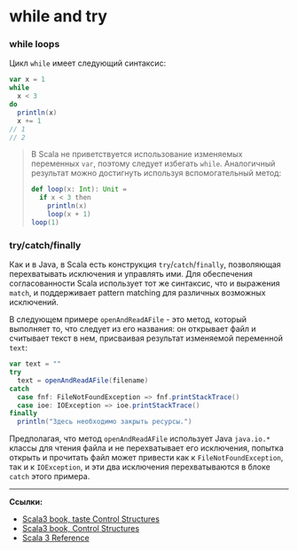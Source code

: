 # while and try

### while loops

Цикл `while` имеет следующий синтаксис:

```scala
var x = 1
while
  x < 3
do
  println(x)
  x += 1
// 1
// 2
```

> В Scala не приветствуется использование изменяемых переменных `var`, поэтому следует избегать `while`.
> Аналогичный результат можно достигнуть используя вспомогательный метод:
> ```scala
> def loop(x: Int): Unit =
>   if x < 3 then
>     println(x)
>     loop(x + 1)  
> loop(1)
> ```


### try/catch/finally

Как и в Java, в Scala есть конструкция `try`/`catch`/`finally`, позволяющая перехватывать исключения и управлять ими.
Для обеспечения согласованности Scala использует тот же синтаксис, что и выражения `match`,
и поддерживает pattern matching для различных возможных исключений.

В следующем примере `openAndReadAFile` - это метод, который выполняет то, что следует из его названия:
он открывает файл и считывает текст в нем, присваивая результат изменяемой переменной `text`:

```scala
var text = ""
try
  text = openAndReadAFile(filename)
catch
  case fnf: FileNotFoundException => fnf.printStackTrace()
  case ioe: IOException => ioe.printStackTrace()
finally
  println("Здесь необходимо закрыть ресурсы.")
```

Предполагая, что метод `openAndReadAFile` использует Java `java.io.*` классы для чтения файла
и не перехватывает его исключения, попытка открыть и прочитать файл может привести как к `FileNotFoundException`,
так и к `IOException`, и эти два исключения перехватываются в блоке `catch` этого примера.


---

**Ссылки:**
- [Scala3 book, taste Control Structures](https://docs.scala-lang.org/scala3/book/taste-control-structures.html)
- [Scala3 book, Control Structures](https://docs.scala-lang.org/scala3/book/control-structures.html)
- [Scala 3 Reference](https://docs.scala-lang.org/scala3/reference/changed-features/match-syntax.html)
